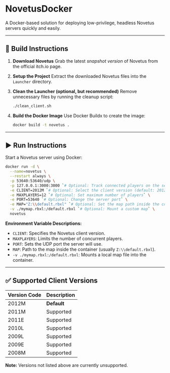 # NovetusDocker

A Docker-based solution for deploying low-privilege, headless Novetus servers quickly and easily.

---

## 🚧 Build Instructions

1. **Download Novetus**
   Grab the latest *snapshot version* of Novetus from the official itch.io page.

2. **Setup the Project**
   Extract the downloaded Novetus files into the `Launcher` directory.

3. **Clean the Launcher (optional, but recommended)**
   Remove unnecessary files by running the cleanup script:

   ```bash
   ./clean_client.sh
   ```

4. **Build the Docker Image**
   Use Docker Buildx to create the image:

   ```bash
   docker build -t novetus .
   ```

---

## ▶️ Run Instructions

Start a Novetus server using Docker:

```bash
docker run -d \
  --name=novetus \
  --restart always \
  -p 53640:53640/udp \
  -p 127.0.0.1:3000:3000 `# Optional: Track connected players on the server, it is heavely recommended to put this behind a reverse proxy.` \
  -e CLIENT=2012M `# Optional: Select the client version (default: 2012M)` \
  -e MAXPLAYERS=12 `# Optional: Set maximum number of players` \
  -e PORT=53640 `# Optional: Change the server port` \
  -e MAP="Z:\\default.rbxl" `# Optional: Set the map path inside the container` \
  -v ./mymap.rbxl:/default.rbxl `# Optional: Mount a custom map` \
  novetus
```

**Environment Variable Descriptions:**

* `CLIENT`: Specifies the Novetus client version.
* `MAXPLAYERS`: Limits the number of concurrent players.
* `PORT`: Sets the UDP port the server will use.
* `MAP`: Path to the map inside the container (usually `Z:\\default.rbxl`).
* `-v ./mymap.rbxl:/default.rbxl`: Mounts a local map file into the container.

---

## ✅ Supported Client Versions

| Version Code | Description |
| ------------ | ----------- |
| 2012M        | **Default** |
| 2011M        | Supported   |
| 2011E        | Supported   |
| 2010L        | Supported   |
| 2009L        | Supported   |
| 2009E        | Supported   |
| 2008M        | Supported   |

**Note:** Versions not listed above are currently unsupported.

